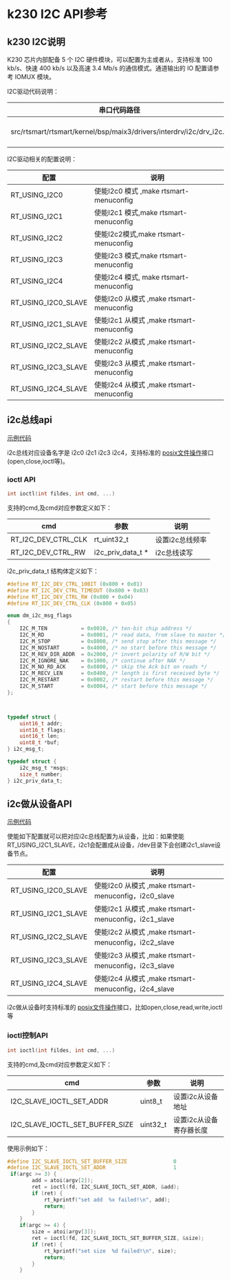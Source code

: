 
# k230 I2C API参考

## k230 I2C说明

K230 芯片内部配备 5 个 I2C 硬件模块，可以配置为主或者从，支持标准 100 kb/s、快速 400 kb/s 以及高速 3.4 Mb/s 的通信模式。通道输出的 IO 配置请参考 IOMUX 模块。

I2C驱动代码说明：

| 串口代码路径                                                 | 说明                      |
| ------------------------------------------------------------ | -------|
| src/rtsmart/rtsmart/kernel/bsp/maix3/drivers/interdrv/i2c/drv_i2c.c | k230 I2C 驱动             |

I2C驱动相关的配置说明：

| 配置                   | 说明                                      |
| ---------------------- | ----------------------------------------- |
| RT_USING_I2C0          | 使能I2c0 模式 ,make rtsmart-menuconfig   |
| RT_USING_I2C1 | 使能I2c1 模式,make rtsmart-menuconfig    |
| RT_USING_I2C2 | 使能I2c2模式,make rtsmart-menuconfig     |
| RT_USING_I2C3 | 使能I2c3 模式,make rtsmart-menuconfig    |
| RT_USING_I2C4 | 使能I2c4 模式, make rtsmart-menuconfig |
| RT_USING_I2C0_SLAVE | 使能I2c0 从模式 ,make rtsmart-menuconfig |
| RT_USING_I2C1_SLAVE | 使能I2c1 从模式 ,make rtsmart-menuconfig |
| RT_USING_I2C2_SLAVE | 使能I2c2 从模式 ,make rtsmart-menuconfig |
| RT_USING_I2C3_SLAVE | 使能I2c3 从模式 ,make rtsmart-menuconfig |
| RT_USING_I2C4_SLAVE | 使能I2c4 从模式 ,make rtsmart-menuconfig |

## i2c总线api

[示例代码](../../app_develop_guide/drivers/i2c.md#示例1)

i2c总线对应设备名字是 i2c0 i2c1 i2c3 i2c4，支持标准的 [posix文件操作](https://www.rt-thread.org/document/site/#/rt-thread-version/rt-thread-standard/programming-manual/filesystem/filesystem?id=%e6%96%87%e4%bb%b6%e7%ae%a1%e7%90%86)接口(open,close,ioctl等)。

### ioctl API

```c
int ioctl(int fildes, int cmd, ...)
```

支持的cmd,及cmd对应参数定义如下：

| cmd                 | 参数              | 说明            |
| ------------------- | ----------------- | --------------- |
| RT_I2C_DEV_CTRL_CLK | rt_uint32_t       | 设置i2c总线频率 |
| RT_I2C_DEV_CTRL_RW  | i2c_priv_data_t * | i2c总线读写     |

i2c_priv_data_t  结构体定义如下：

```c
#define RT_I2C_DEV_CTRL_10BIT (0x800 + 0x01)
#define RT_I2C_DEV_CTRL_TIMEOUT (0x800 + 0x03)
#define RT_I2C_DEV_CTRL_RW (0x800 + 0x04)
#define RT_I2C_DEV_CTRL_CLK (0x800 + 0x05)

enum dm_i2c_msg_flags
{
    I2C_M_TEN           = 0x0010, /* ten-bit chip address */
    I2C_M_RD            = 0x0001, /* read data, from slave to master */
    I2C_M_STOP          = 0x8000, /* send stop after this message */
    I2C_M_NOSTART       = 0x4000, /* no start before this message */
    I2C_M_REV_DIR_ADDR  = 0x2000, /* invert polarity of R/W bit */
    I2C_M_IGNORE_NAK    = 0x1000, /* continue after NAK */
    I2C_M_NO_RD_ACK     = 0x0800, /* skip the Ack bit on reads */
    I2C_M_RECV_LEN      = 0x0400, /* length is first received byte */
    I2C_M_RESTART       = 0x0002, /* restart before this message */
    I2C_M_START         = 0x0004, /* start before this message */
};



typedef struct {
    uint16_t addr;
    uint16_t flags;
    uint16_t len;
    uint8_t *buf;
} i2c_msg_t;

typedef struct {
    i2c_msg_t *msgs;
    size_t number;
} i2c_priv_data_t;
```

## i2c做从设备API

[示例代码](../../app_develop_guide/drivers/i2c.md#示例2)

使能如下配置就可以把对应i2c总线配置为从设备，比如：如果使能RT_USING_I2C1_SLAVE，i2c1会配置成从设备，/dev目录下会创建i2c1_slave设备节点。

| 配置                | 说明                                                 |
| ------------------- | ---------------------------------------------------- |
| RT_USING_I2C0_SLAVE | 使能I2c0 从模式 ,make rtsmart-menuconfig，i2c0_slave |
| RT_USING_I2C1_SLAVE | 使能I2c1 从模式 ,make rtsmart-menuconfig，i2c1_slave |
| RT_USING_I2C2_SLAVE | 使能I2c2 从模式 ,make rtsmart-menuconfig，i2c2_slave |
| RT_USING_I2C3_SLAVE | 使能I2c3 从模式 ,make rtsmart-menuconfig，i2c3_slave |
| RT_USING_I2C4_SLAVE | 使能I2c4 从模式 ,make rtsmart-menuconfig，i2c4_slave |

i2c做从设备时支持标准的 [posix文件操作](https://www.rt-thread.org/document/site/#/rt-thread-version/rt-thread-standard/programming-manual/filesystem/filesystem?id=%e6%96%87%e4%bb%b6%e7%ae%a1%e7%90%86)接口，比如open,close,read,write,ioctl等

### ioctl控制API

```c
int ioctl(int fildes, int cmd, ...)
```

支持的cmd,及cmd对应参数定义如下：

| cmd                             | 参数     | 说明                    |
| ------------------------------- | -------- | ----------------------- |
| I2C_SLAVE_IOCTL_SET_ADDR        | uint8_t  | 设置i2c从设备地址       |
| I2C_SLAVE_IOCTL_SET_BUFFER_SIZE | uint32_t | 设置i2c从设备寄存器长度 |

使用示例如下：

```c
#define I2C_SLAVE_IOCTL_SET_BUFFER_SIZE               0
#define I2C_SLAVE_IOCTL_SET_ADDR                      1
 if(argc >= 3) {
        add = atoi(argv[2]);
        ret = ioctl(fd, I2C_SLAVE_IOCTL_SET_ADDR, &add);
        if (ret) {
            rt_kprintf("set add  %x failed!\n", add);
            return;
        }
    }
    if(argc >= 4) {
        size = atoi(argv[3]);
        ret = ioctl(fd, I2C_SLAVE_IOCTL_SET_BUFFER_SIZE, &size);
        if (ret) {
            rt_kprintf("set size  %d failed!\n", size);
            return;
        }
    }
```
